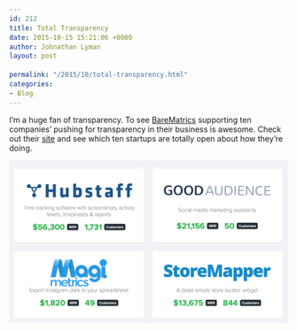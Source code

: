 ```yaml
---
id: 212
title: Total Transparency
date: 2015-10-15 15:21:06 +0000
author: Johnathan Lyman
layout: post

permalink: "/2015/10/total-transparency.html"
categories:
- Blog
---
```

I’m a huge fan of transparency. To see [BareMatrics](https://baremetrics.com/open) supporting ten companies’ pushing for transparency in their business is awesome. Check out their [site](https://baremetrics.com/open) and see which ten startups are totally open about how they’re doing.

[![](/assets/images/2015/10/ScreenShot2015-10-15at9.18.22AM.png?resize=525%2C307&ssl=1)](https://baremetrics.com/open)